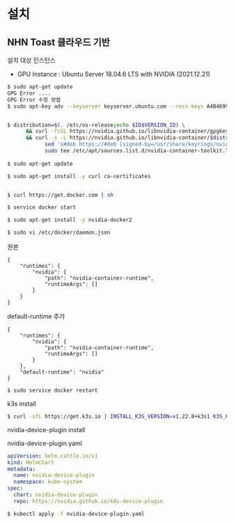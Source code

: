 # 설치

## NHN Toast 클라우드 기반 
설치 대상 인스턴스
- GPU Instance : Ubuntu Server 18.04.6 LTS with NVIDIA (2021.12.21)


```sh
$ sudo apt-get update
GPG Error ....
GPG Error 수정 방법
$ sudo apt-key adv --keyserver keyserver.ubuntu.com --recv-keys A4B469963BF863CC


$ distribution=$(. /etc/os-release;echo $ID$VERSION_ID) \
      && curl -fsSL https://nvidia.github.io/libnvidia-container/gpgkey | sudo gpg --dearmor -o /usr/share/keyrings/nvidia-container-toolkit-keyring.gpg \
      && curl -s -L https://nvidia.github.io/libnvidia-container/$distribution/libnvidia-container.list | \
            sed 's#deb https://#deb [signed-by=/usr/share/keyrings/nvidia-container-toolkit-keyring.gpg] https://#g' | \
            sudo tee /etc/apt/sources.list.d/nvidia-container-toolkit.list
            
$ sudo apt-get update

$ sudo apt-get install -y curl ca-certificates


$ curl https://get.docker.com | sh

$ service docker start

$ sudo apt-get install -y nvidia-docker2

$ sudo vi /etc/docker/daemon.json
```

원본
```vi
{
    "runtimes": {
        "nvidia": {
            "path": "nvidia-container-runtime",
            "runtimeArgs": []
        }
    }
}
```

default-runtime 추가
```vi
{
    "runtimes": {
        "nvidia": {
            "path": "nvidia-container-runtime",
            "runtimeArgs": []
        }
    },
    "default-runtime": "nvidia"
}
```

```sh
$ sudo service docker restart
```

k3s install
```sh
$ curl -sfL https://get.k3s.io | INSTALL_K3S_VERSION=v1.22.8+k3s1 K3S_KUBECONFIG_MODE="644" sh -s - --docker
```

nvidia-device-plugin install

nvidia-device-plugin.yaml
```yaml
apiVersion: helm.cattle.io/v1
kind: HelmChart
metadata:
  name: nvidia-device-plugin
  namespace: kube-system
spec:
  chart: nvidia-device-plugin
  repo: https://nvidia.github.io/k8s-device-plugin
```

```sh
$ kubectl apply -f nvidia-device-plugin.yaml
```



